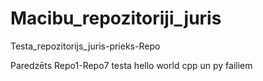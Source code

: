 # Macibu_repozitoriji_juris
Testa_repozitorijs_juris-prieks-Repo

Paredzēts Repo1-Repo7 testa hello world cpp un py failiem
